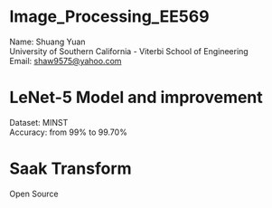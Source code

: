 # Image_Processing_EE569

Name: Shuang Yuan  
University of Southern California - Viterbi School of Engineering  
Email: shaw9575@yahoo.com  

# LeNet-5 Model and improvement

Dataset: MINST  
Accuracy: from 99% to 99.70%  

# Saak Transform
Open Source  
